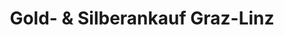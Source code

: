 ---
title: "Gold- & Silberankauf Graz-Linz"
url: /graz/gold-und-silberankauf-graz-linz/
shop: Schmuck
---